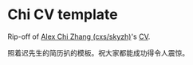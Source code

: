 # Chi CV template

Rip-off of [Alex Chi Zhang (cxs/skyzh)](https://github.com/skyzh)'s [CV](https://skyzh.github.io/files/cv.pdf).

照着迟先生的简历扒的模板。祝大家都能成功得令人震惊。
